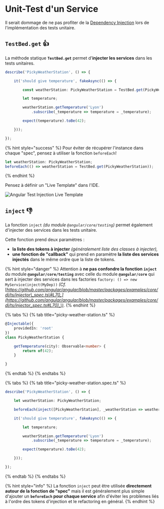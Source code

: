 # Unit-Test d'un Service

Il serait dommage de ne pas profiter de la [Dependency Injection](../../dependency-injection/) lors de l'implémentation des tests unitaire.

## `TestBed.get` 👍

La méthode statique **`TestBed.get`** permet d'**injecter les services** dans les tests unitaires.

```typescript
describe('PickyWeatherStation', () => {

    it('should give temperature', fakeAsync(() => {

        const weatherStation: PickyWeatherStation = TestBed.get(PickyWeatherStation);

        let temperature;

        weatherStation.getTemperature('Lyon')
            .subscribe(_temperature => temperature = _temperature);

        expect(temperature).toBe(42);

    }));

});
```

{% hint style="success" %}
Pour éviter de récupérer l'instance dans chaque "spec", pensez à utiliser la fonction `beforeEach`!

```typescript
let weatherStation: PickyWeatherStation;
beforeEach(() => weatherStation = TestBed.get(PickyWeatherStation));
```
{% endhint %}

Pensez à définir un "Live Template" dans l'IDE.

![Angular Test Injection Live Template](../../../.gitbook/assets/angular-inject-live-template.gif)

## `inject` 👎

La fonction `inject` _\(du module `@angular/core/testing`\)_ permet également d'injecter des services dans les tests unitaire.

Cette fonction prend deux paramètres :

* **la liste des tokens à injecter** _\(généralement liste des classes à injecter\),_
* **une fonction de "callback"** qui prend en paramètre **la liste des services injectés** dans le même ordre que la liste de tokens.

{% hint style="danger" %}
Attention à **ne pas confondre la fonction `inject`** du module **`@angular/core/testing`** avec celle du module **`@angular/core`** qui sert à injecter des services dans les factories `factory: () => new MyService(inject(MyDep))` _\(Cf._ [_https://github.com/angular/angular/blob/master/packages/examples/core/di/ts/injector\_spec.ts\#L70_](https://github.com/angular/angular/blob/master/packages/examples/core/di/ts/injector_spec.ts#L70)_\)_.
{% endhint %}

{% tabs %}
{% tab title="picky-weather-station.ts" %}
```typescript
@Injectable({
    providedIn: 'root'
})
class PickyWeatherStation {

    getTemperature(city): Observable<number> {
        return of(42);
    }

}
```
{% endtab %}
{% endtabs %}

{% tabs %}
{% tab title="picky-weather-station.spec.ts" %}
```typescript
describe('PickyWeatherStation', () => {

    let weatherStation: PickyWeatherStation;

    beforeEach(inject([PickyWeatherStation], _weatherStation => weatherStation = _weatherStation));

    it('should give temperature', fakeAsync(() => {

        let temperature;

        weatherStation.getTemperature('Lyon')
            .subscribe(_temperature => temperature = _temperature);

        expect(temperature).toBe(42);

    }));

});
```
{% endtab %}
{% endtabs %}

{% hint style="info" %}
La fonction `inject` peut être utilisée **directement autour de la fonction de "spec"** mais il est généralement plus simple d'ajouter un **`beforeEach` pour chaque service** afin d'éviter les problèmes liés à l'ordre des tokens d'injection et le refactoring en général.
{% endhint %}

